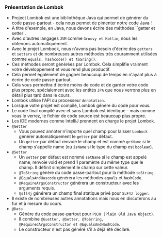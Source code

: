 ### **Présentation de Lombok**
+ Project Lombok est une bibliothèque Java qui permet de générer du code passe-partout - cela nous permet de pimenter notre code Java !
+ A titre d'exemple, en Java, nous devons écrire des méthodes ``getter et setter`.
+ Avec d'autres langages `JVM` comme `Groovy et Kotlin`, nous les obtenons automatiquement.
+ Avec le projet Lombock, nous n'avons pas besoin d'écrire des `getters` et `setters` et de nombreuses autres méthodes très couramment utilisées comme `equals, hashcode() et toSring()`.
+ Ces méthodes seront générées par Lombok. Cela simplifie vraiment votre développement et vous rend plus productif.
+ Cela permet également de gagner beaucoup de temps en n'ayant plus à écrire de code passe-partout.
+ Cela vous permettra d'écrire moins de code et de garder votre code plus propre, spécialement avec les entités `JPA` que nous verrons plus en détail plus tard dans le cours.
+ Lombok utilise l'API du processeur `Annotation`.
+ Lorsque votre projet est compilé, Lombok génère du code pour vous.
+ Le code final compilé avec et sans Lombok est identique - mais comme vous le verrez, le fichier de code source est beaucoup plus propre.
+ Les IDE modernes comme IntelliJ prennent en charge le projet Lombok.
+ `@Getter`
    + Vous pouvez annoter n'importe quel champ pour laisser `Lombock` générer automatiquement le `getter` par défaut.
    + Un `getter` par défaut renvoie le champ et est nommé `getName` si le champ s'appelle name (ou `isName` si le type du champ est `boolean`).
+ `@Setter`
    + Un `setter` par défaut est nommé `setName` si le champ est appelé name, renvoie void et prend 1 paramètre du même type que le champ. Il définit simplement le champ sur cette valeur.
    + `@ToString` génère du code passe-partout pour la méthode `toString`.
    + `@EqualsAndHascode` générera les méthodes `equals` et `hashCode`.
    + `@RequireArgsConstructor` générera un constructeur avec les arguments requis.
    + `@sfl4j` générera un champ final statique privé pour `SLF4J logger`.
+ Il existe de nombreuses autres annotations mais nous en discuterons au fur et à mesure du cours.
+ `@Data`
    + Génère du code passe-partout pour `POJO (Plain Old Java Object)`.
    + Il combine `@Guetter, @Setter, @ToSrring, @RequiredArgsConstructor et @EqualsAndHashCode`.
    + Le constructeur n'est pas généré s'il a déjà été déclaré.


     